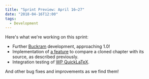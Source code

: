 ```yaml
---
title: "Sprint Preview: April 16–27"
date: "2018-04-16T12:00"
tags:
  - Development
---
```


Here's what we're working on this sprint:

- Further [Buckram][buckram] development, approaching 1.0!
- Implementation of [a
  feature][version-tracker] to compare a cloned chapter with its source, as described
  previously.
- Integration testing of [WP QuickLaTeX][quicklatex].

And other bug fixes and improvements as we find them!

[buckram]: https://github.com/pressbooks/buckram/projects/1
[version-tracker]: https://github.com/pressbooks/pressbooks-book/issues/152
[quicklatex]: https://wordpress.org/plugins/wp-quicklatex/
